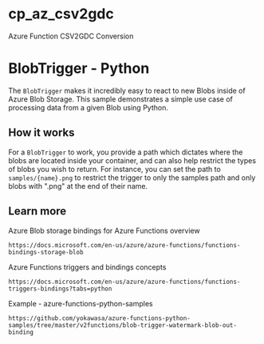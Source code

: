 # cp_az_csv2gdc
Azure Function CSV2GDC Conversion

# BlobTrigger - Python

The `BlobTrigger` makes it incredibly easy to react to new Blobs inside of Azure Blob Storage. This sample demonstrates a simple use case of processing data from a given Blob using Python.

## How it works

For a `BlobTrigger` to work, you provide a path which dictates where the blobs are located inside your container, and can also help restrict the types of blobs you wish to return. For instance, you can set the path to `samples/{name}.png` to restrict the trigger to only the samples path and only blobs with ".png" at the end of their name.

## Learn more
Azure Blob storage bindings for Azure Functions overview

`https://docs.microsoft.com/en-us/azure/azure-functions/functions-bindings-storage-blob`

Azure Functions triggers and bindings concepts

`https://docs.microsoft.com/en-us/azure/azure-functions/functions-triggers-bindings?tabs=python`

Example - azure-functions-python-samples

`https://github.com/yokawasa/azure-functions-python-samples/tree/master/v2functions/blob-trigger-watermark-blob-out-binding`
